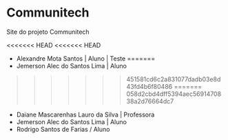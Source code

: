 # Communitech

Site do projeto Communitech

<<<<<<< HEAD
<<<<<<< HEAD
- Alexandre Mota Santos | Aluno | Teste
=======
- Jemerson Alec do Santos Lima | Aluno
>>>>>>> 451581cd6c2a831077dadb03e8d43fd4b6f80486
=======
>>>>>>> 058d2cbd4dff5394aec5691470838a2d76664dc7
- Daiane Mascarenhas Lauro da Silva | Professora
- Jemerson Alec do Santos Lima | Aluno
- Rodrigo Santos de Farias / Aluno

 
